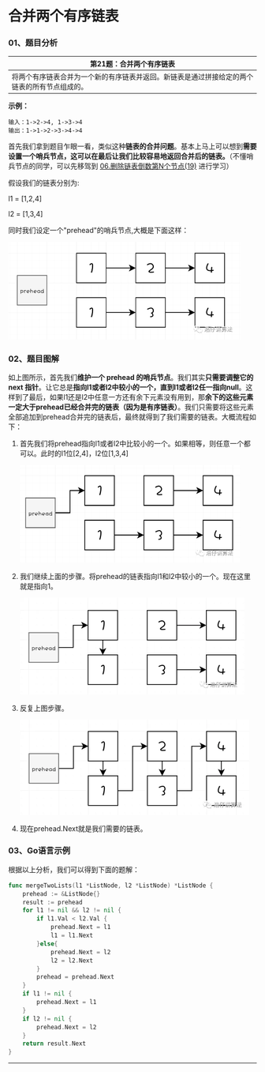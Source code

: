 # 合并两个有序链表

### 01、题目分析

| 第21题：合并两个有序链表                                     |
| ------------------------------------------------------------ |
| 将两个有序链表合并为一个新的有序链表并返回。新链表是通过拼接给定的两个链表的所有节点组成的。 |

**示例：**

```
输入：1->2->4, 1->3->4
输出：1->1->2->3->4->4
```

<bra>

首先我们拿到题目乍眼一看，类似这种**链表的合并问题**。基本上马上可以想到**需要设置一个哨兵节点，这可以在最后让我们比较容易地返回合并后的链表。**（不懂哨兵节点的同学，可以先移驾到  [06.删除链表倒数第N个节点(19)](c1/006.md)  进行学习）

<bra>

假设我们的链表分别为:

l1 = [1,2,4] 

l2 = [1,3,4]

同时我们设定一个"prehead"的哨兵节点,大概是下面这样：

<img src="007/1.png" alt="PNG" style="zoom: 50%;" />

### 02、题目图解

如上图所示，首先我们**维护一个 prehead 的哨兵节点**。我们其实**只需要调整它的 next 指针**。让它总是**指向l1或者l2中较小的一个，直到l1或者l2任一指向null**。这样到了最后，如果l1还是l2中任意一方还有余下元素没有用到，那**余下的这些元素一定大于prehead已经合并完的链表（因为是有序链表）**。我们只需要将这些元素全部追加到prehead合并完的链表后，最终就得到了我们需要的链表。大概流程如下：

1. 首先我们将prehead指向l1或者l2中比较小的一个。如果相等，则任意一个都可以。此时的l1位[2,4]，l2位[1,3,4]

   <img src="007/2.png" alt="PNG" style="zoom: 50%;" />

2. 我们继续上面的步骤。将prehead的链表指向l1和l2中较小的一个。现在这里就是指向1。

   <img src="007/3.jpg" alt="PNG" style="zoom:50%;" />

3. 反复上图步骤。

   <img src="007/4.jpg" alt="PNG" style="zoom:50%;" />

4. 现在prehead.Next就是我们需要的链表。

   <bra>

### 03、Go语言示例

根据以上分析，我们可以得到下面的题解：

```go
func mergeTwoLists(l1 *ListNode, l2 *ListNode) *ListNode {
    prehead := &ListNode{}
    result := prehead
    for l1 != nil && l2 != nil {
        if l1.Val < l2.Val {
            prehead.Next = l1
            l1 = l1.Next
        }else{
            prehead.Next = l2
            l2 = l2.Next
        }
        prehead = prehead.Next
    }
    if l1 != nil {
        prehead.Next = l1
    }
    if l2 != nil {
        prehead.Next = l2
    }
    return result.Next
}
```

------


